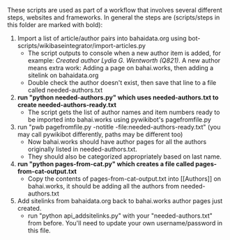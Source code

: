 These scripts are used as part of a workflow that involves several different steps, websites and frameworks. In general the steps are (scripts/steps in this folder are marked with bold):

1. Import a list of article/author pairs into bahaidata.org using bot-scripts/wikibaseintegrator/import-articles.py
   - The script outputs to console when a new author item is added, for example: *Created author Lydia G. Wentworth (Q821)*. A new author means extra work: Adding a page on bahai.works, then adding a sitelink on bahaidata.org
   - Double check the author doesn't exist, then save that line to a file called needed-authors.txt
2. **run "python needed-authors.py" which uses needed-authors.txt to create needed-authors-ready.txt**
   - The script gets the list of author names and item numbers ready to be imported into bahai.works using pywikibot's pagefromfile.py
3. run "pwb pagefromfile.py -notitle -file:needed-authors-ready.txt" (you may call pywikibot differently, paths may be different too)
   - Now bahai.works should have author pages for all the authors originally listed in needed-authors.txt.
   - They should also be categorized appropriately based on last name.
4. **run "python pages-from-cat.py" which creates a file called pages-from-cat-output.txt**
   - Copy the contents of pages-from-cat-output.txt into [[Authors]] on bahai.works, it should be adding all the authors from needed-authors.txt
5. Add sitelinks from bahaidata.org back to bahai.works author pages just created.
   - run "python api_addsitelinks.py" with your "needed-authors.txt" from before. You'll need to update your own username/password in this file.
